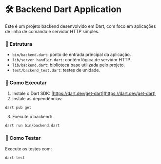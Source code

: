 
# 🛠️ Backend Dart Application

Este é um projeto backend desenvolvido em Dart, com foco em aplicações de linha de comando e servidor HTTP simples.

### 📂 Estrutura

- `bin/backend.dart`: ponto de entrada principal da aplicação.
- `lib/server_handler.dart`: contém lógica de servidor HTTP.
- `lib/backend.dart`: biblioteca base utilizada pelo projeto.
- `test/backend_test.dart`: testes de unidade.

### 🚀 Como Executar

1. Instale o Dart SDK: [https://dart.dev/get-dart](https://dart.dev/get-dart)
2. Instale as dependências:

```bash
dart pub get
```

3. Execute o backend:

```bash
dart run bin/backend.dart
```

### 🧪 Como Testar

Execute os testes com:

```bash
dart test
```
